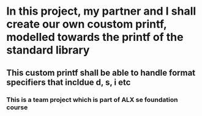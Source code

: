 # In this project, my partner and I shall create our own coustom printf, modelled towards the printf of the standard library
## This custom printf shall be able to handle format specifiers that incldue d, s, i etc

### This is a team project which is part of ALX se foundation course
